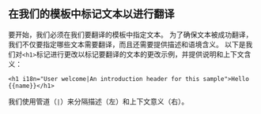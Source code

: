 ## 在我们的模板中标记文本以进行翻译

要开始，我们必须在我们要翻译的模板中指定文本。 为了确保文本被成功翻译，我们不仅要指定哪些文本需要翻译，而且还需要提供描述和语境含义。 以下是我们对`<h1>`标记进行更改以标记要翻译的文本的更改示例，并提供说明和上下文含义：

```
<h1 i18n="User welcome|An introduction header for this sample">Hello {{name}}</h1>

```

我们使用管道（`|`）来分隔描述（左）和上下文意义（右）。